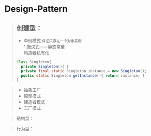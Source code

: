 # Design-Pattern

>## 创建型：
>* 单例模式  `保证只存在一个对象实例` <br>
>       1.饿汉式——静态常量<br>
>       构造器私有化
>```java
>Class Singleton{
>   private Singleton(){ }
>   private final static Singleton instance = new Singleton();
>   public static Singleton getInstance(){ return instance; }
>}






>* 抽象工厂
>* 原型模式
>* 建造者模式
>* 工厂模式

>结构型：



>行为型：
    
